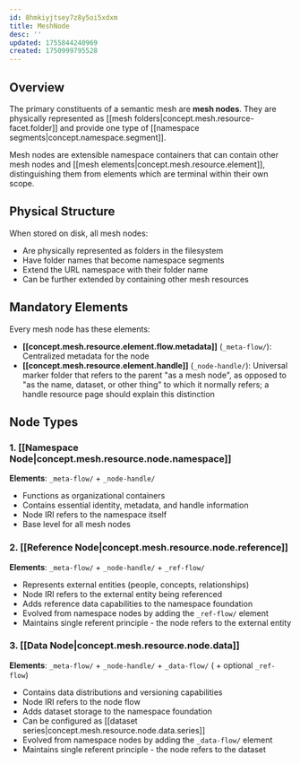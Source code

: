 ```yaml
---
id: 8hmkiyjtsey7z8y5oi5xdxm
title: MeshNode
desc: ''
updated: 1755844240969
created: 1750999795528
---
```


## Overview

The primary constituents of a semantic mesh are **mesh nodes**. They are physically represented as [[mesh folders|concept.mesh.resource-facet.folder]] and provide one type of [[namespace segments|concept.namespace.segment]].

Mesh nodes are extensible namespace containers that can contain other mesh nodes and [[mesh elements|concept.mesh.resource.element]], distinguishing them from elements which are terminal within their own scope.

## Physical Structure

When stored on disk, all mesh nodes:
- Are physically represented as folders in the filesystem
- Have folder names that become namespace segments
- Extend the URL namespace with their folder name
- Can be further extended by containing other mesh resources

## Mandatory Elements

Every mesh node has these elements:

- **[[concept.mesh.resource.element.flow.metadata]]** (`_meta-flow/`): Centralized metadata for the node
- **[[concept.mesh.resource.element.handle]]** (`_node-handle/`): Universal marker folder that refers to the parent "as a mesh node", as opposed to "as the name, dataset, or other thing" to which it normally refers; a handle resource page should explain this distinction

## Node Types

### 1. [[Namespace Node|concept.mesh.resource.node.namespace]]
**Elements**: `_meta-flow/` + `_node-handle/`
- Functions as organizational containers
- Contains essential identity, metadata, and handle information
- Node IRI refers to the namespace itself
- Base level for all mesh nodes

### 2. [[Reference Node|concept.mesh.resource.node.reference]]
**Elements**: `_meta-flow/` + `_node-handle/` + `_ref-flow/`
- Represents external entities (people, concepts, relationships)
- Node IRI refers to the external entity being referenced
- Adds reference data capabilities to the namespace foundation
- Evolved from namespace nodes by adding the `_ref-flow/` element
- Maintains single referent principle - the node refers to the external entity

### 3. [[Data Node|concept.mesh.resource.node.data]]
**Elements**: `_meta-flow/` + `_node-handle/` + `_data-flow/` ( + optional `_ref-flow`)
- Contains data distributions and versioning capabilities
- Node IRI refers to the node flow
- Adds dataset storage to the namespace foundation
- Can be configured as [[dataset series|concept.mesh.resource.node.data.series]]
- Evolved from namespace nodes by adding the `_data-flow/` element
- Maintains single referent principle - the node refers to the dataset

